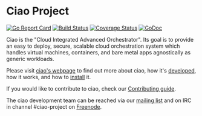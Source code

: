 # Ciao Project

[![Go Report Card](https://goreportcard.com/badge/github.com/ciao-project/ciao)](https://goreportcard.com/report/github.com/ciao-project/ciao)
[![Build Status](https://travis-ci.org/ciao-project/ciao.svg?branch=master)](https://travis-ci.org/ciao-project/ciao)
[![Coverage Status](https://coveralls.io/repos/github/ciao-project/ciao/badge.svg?branch=master)](https://coveralls.io/github/ciao-project/ciao?branch=master)
[![GoDoc](https://godoc.org/github.com/ciao-project/ciao?status.svg)](https://godoc.org/github.com/ciao-project/ciao)

Ciao is the "Cloud Integrated Advanced Orchestrator".  Its goal is
to provide an easy to deploy, secure, scalable cloud orchestration
system which handles virtual machines, containers, and bare metal apps
agnostically as generic workloads.

Please visit [ciao's
webpage](https://ciao-project.github.io/index.html) to find out more
about ciao, how it's
[developed](https://ciao-project.github.io/developer.html), how it
works, and how to
[install](https://ciao-project.github.io/ciao-deploy.html) it.

If you would like to contribute to ciao, check our [Contributing
guide](https://github.com/ciao-project/ciao/blob/master/CONTRIBUTING.md).

The ciao development team can be reached via our [mailing
list](https://lists.clearlinux.org/mailman/listinfo/ciao-devel) and on IRC
in channel #ciao-project on [Freenode](https://freenode.net/kb/answer/chat).
